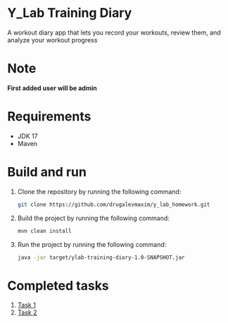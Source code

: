 # Y_Lab Training Diary

A workout diary app that lets you record your workouts, review them, and analyze your workout progress

# Note 

**First added user will be admin**

# Requirements

- JDK 17
- Maven

# Build and run

1. Clone the repository by running the following command:
    ```bash
    git clone https://github.com/drugalevmaxim/y_lab_homework.git
    ```
2. Build the project by running the following command:
    ```bash
   mvn clean install
   ```
3. Run the project by running the following command:
    ```bash
    java -jar target/ylab-training-diary-1.0-SNAPSHOT.jar
    ```

# Completed tasks

1. [Task 1](../../pull/1/)
2. [Task 2](../../pull/2/)
